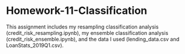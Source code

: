 # Homework-11-Classification
This assignment includes my resampling classification analysis (credit_risk_resampling.ipynb), my ensemble classification analysis (credit_risk_ensemble.ipynb), and the data I used (lending_data.csv and LoanStats_2019Q1.csv).
